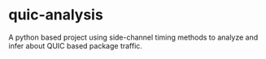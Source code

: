# quic-analysis

A python based project using side-channel timing methods to analyze and infer about QUIC based package traffic. 
